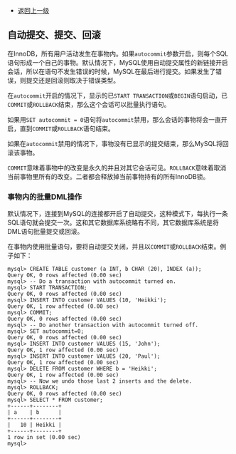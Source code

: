 * [返回上一级](../InnoDB事物模型.md)

## 自动提交、提交、回滚

在InnoDB，所有用户活动发生在事物内。如果`autocommit`参数开启，则每个SQL语句形成一个自己的事物。默认情况下，MySQL使用自动提交属性的新链接开启会话，所以在语句不发生错误的时候，MySQL在最后进行提交。如果发生了错误，则提交还是回滚则取决于错误类型。

在`autocommit`开启的情况下，显示的已`START
TRANSACTION`或`BEGIN`语句启动，已`COMMIT`或`ROLLBACK`结束，那么这个会话可以批量执行语句。

如果用`SET autocommit =
0`语句将`autocommit`禁用，那么会话的事物将会一直开启，直到`COMMIT`或`ROLLBACK`语句结束。

如果在`autocommit`禁用的情况下，事物没有已显示的提交结束，那么MySQL将回滚该事物。

`COMMIT`意味着事物中的改变是永久的并且对其它会话可见。`ROLLBACK`意味着取消当前事物里所有的改变。二者都会释放掉当前事物持有的所有InnoDB锁。

### 事物内的批量DML操作
默认情况下，连接到MySQL的连接都开启了自动提交，这种模式下，每执行一条SQL语句就会提交一次。这和其它数据库系统略有不同，其它数据库系统是将DML语句批量提交或回滚。

在事物内使用批量语句，要将自动提交关闭，并且以`COMMIT`或`ROLLBACK`结束。例子如下：
~~~
mysql> CREATE TABLE customer (a INT, b CHAR (20), INDEX (a));
Query OK, 0 rows affected (0.00 sec)
mysql> -- Do a transaction with autocommit turned on.
mysql> START TRANSACTION;
Query OK, 0 rows affected (0.00 sec)
mysql> INSERT INTO customer VALUES (10, 'Heikki');
Query OK, 1 row affected (0.00 sec)
mysql> COMMIT;
Query OK, 0 rows affected (0.00 sec)
mysql> -- Do another transaction with autocommit turned off.
mysql> SET autocommit=0;
Query OK, 0 rows affected (0.00 sec)
mysql> INSERT INTO customer VALUES (15, 'John');
Query OK, 1 row affected (0.00 sec)
mysql> INSERT INTO customer VALUES (20, 'Paul');
Query OK, 1 row affected (0.00 sec)
mysql> DELETE FROM customer WHERE b = 'Heikki';
Query OK, 1 row affected (0.00 sec)
mysql> -- Now we undo those last 2 inserts and the delete.
mysql> ROLLBACK;
Query OK, 0 rows affected (0.00 sec)
mysql> SELECT * FROM customer;
+------+--------+
| a    | b      |
+------+--------+
|   10 | Heikki |
+------+--------+
1 row in set (0.00 sec)
mysql>
~~~